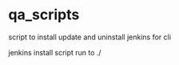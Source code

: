 # qa_scripts

script to install update and uninstall jenkins for cli

jenkins install script
run to ./<script name to run>
  
comments in scripts that explain what they do and are running


simplypyserver is setup for python3.7 install if not already installed 
